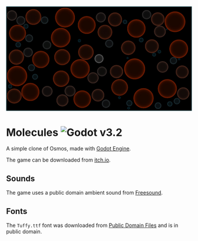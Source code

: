![Molecules screenshot](/assets/images/molecules_screenshot.jpg)

# Molecules ![Godot v3.2](https://img.shields.io/badge/godot-v3.2-%23478cbf)

A simple clone of Osmos, made with [Godot Engine](https://github.com/godotengine/godot).

The game can be downloaded from [itch.io](https://miskatonicstudio.itch.io/molecules).

## Sounds

The game uses a public domain ambient sound from [Freesound](https://freesound.org/people/PhonZz/sounds/263467/).

## Fonts

The `Tuffy.ttf` font was downloaded from [Public Domain Files](http://www.publicdomainfiles.com/show_file.php?id=13486218041168) and is in public domain.
